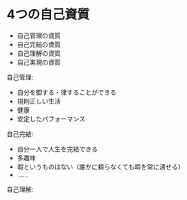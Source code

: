 # 4つの自己資質
- 自己管理の資質
- 自己完結の資質
- 自己理解の資質
- 自己実現の資質

自己管理:

- 自分を御する・律することができる
- 規則正しい生活
- 健康
- 安定したパフォーマンス

自己完結:

- 自分一人で人生を完結できる
- 多趣味
- 暇というものはない（誰かに頼らなくても暇を常に潰せる）
- ……

自己理解:



